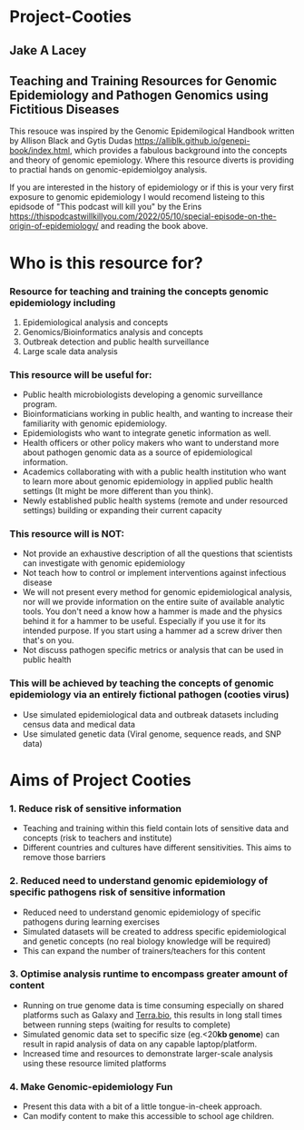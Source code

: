 # Project-Cooties
## Jake A Lacey

## Teaching and Training Resources for Genomic Epidemiology and Pathogen Genomics using Fictitious Diseases 

This resouce was inspired by the Genomic Epidemilogical Handbook written by Allison Black and Gytis Dudas https://alliblk.github.io/genepi-book/index.html, which provides a fabulous background into the concepts and theory of genomic epemiology. Where this resource diverts is providing to practial hands on genomic-epidemiolgoy analysis.  

If you are interested in the history of epidemiology or if this is your very first exposure to genomic epidemiology I would recomend listeing to this epidsode of "This podcast will kill you" by the Erins https://thispodcastwillkillyou.com/2022/05/10/special-episode-on-the-origin-of-epidemiology/ and reading the book above. 

# Who is this resource for?

### Resource for teaching and training the concepts genomic epidemiology including

1. Epidemiological analysis and concepts
2. Genomics/Bioinformatics analysis and concepts
3. Outbreak detection and public health surveillance
4. Large scale data analysis

### This resource will be useful for:

- Public health microbiologists developing a genomic surveillance program.
- Bioinformaticians working in public health, and wanting to increase their familiarity with genomic epidemiology.
- Epidemiologists who want to integrate genetic information as well.
- Health officers or other policy makers who want to understand more about pathogen genomic data as a source of epidemiological information.
- Academics collaborating with with a public health institution who want to learn more about genomic epidemiology in applied public health settings (It might be more different than you think).
- Newly established public health systems (remote and under resourced settings) building or expanding their current capacity

### This resource will is NOT:

- Not provide an exhaustive description of all the questions that scientists can investigate with genomic epidemiology
- Not teach how to control or implement interventions against infectious disease
- We will not present every method for genomic epidemiological analysis, nor will we provide information on the entire suite of available analytic tools. You don't need a know how a hammer is made and the physics behind it for a hammer to be useful. Especially if you use it for its intended purpose. If you start using a hammer ad a screw driver then that's on you.
- Not discuss pathogen specific metrics or analysis that can be used in public health

### This will be achieved by teaching the concepts of genomic epidemiology via an entirely fictional pathogen (cooties virus)

- Use simulated epidemiological data and outbreak datasets including census data and medical data
- Use simulated genetic data (Viral genome, sequence reads, and SNP data)

# Aims of Project Cooties

### **1. Reduce risk of sensitive information**

- Teaching and training within this field contain lots of sensitive data and concepts (risk to teachers and institute)
- Different countries and cultures have different sensitivities. This aims to remove those barriers

### **2.**  Reduced need to understand genomic epidemiology of specific pathogens **risk of sensitive information**

- Reduced need to understand genomic epidemiology of specific pathogens during learning exercises
- Simulated datasets will be created to address specific epidemiological and genetic concepts (no real biology knowledge will be required) 
- This can expand the number of trainers/teachers for this content

### **3. Optimise analysis runtime to encompass greater amount of content**

- Running on true genome data is time consuming especially on shared platforms such as Galaxy and [Terra.bio](http://Terra.bio), this results in long stall times between running steps (waiting for results to complete)
- Simulated genomic data set to specific size (eg.<20**kb genome**) can result in rapid analysis of data on any capable laptop/platform.
- Increased time and resources to demonstrate larger-scale analysis using these resource limited platforms

### **4. Make Genomic-epidemiology Fun**

- Present this data with a bit of a little tongue-in-cheek approach.
- Can modify content to make this accessible to school age children.